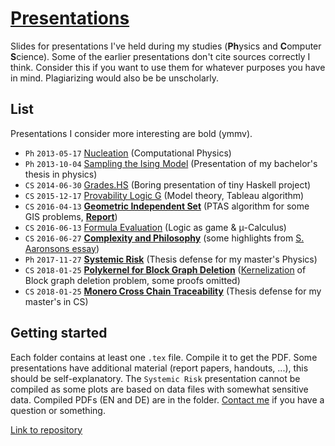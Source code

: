 # [Presentations](https://github.com/oerpli/Presentations/)

Slides for presentations I've held during my studies (**Ph**ysics and **C**omputer **S**cience). Some of the earlier presentations don't cite sources correctly I think. Consider this if you want to use them for whatever purposes you have in mind. Plagiarizing would also be be unscholarly.

## List

Presentations I consider more interesting are bold (ymmv).

* `Ph` `2013-05-17` [Nucleation](https://github.com/oerpli/Presentations/tree/master/2013-05-17%20-%20Nucleation) (Computational Physics)
* `Ph` `2013-10-04` [Sampling the Ising Model](https://github.com/oerpli/Presentations/tree/master/2013-10-04%20-%20Sampling%20the%20Ising%20Model) (Presentation of my bachelor's thesis in physics)
* `CS` `2014-06-30` [Grades.HS](https://github.com/oerpli/Presentations/tree/master/2014-06-30%20-%20Grades.HS) (Boring presentation of tiny Haskell project)
* `CS` `2015-12-17` [Provability Logic G](https://github.com/oerpli/Presentations/tree/master/2015-12-17%20-%20Provability%20Logic%20G) (Model theory, Tableau algorithm)
* `CS` `2016-04-13` [**Geometric Independent Set**](https://github.com/oerpli/Presentations/tree/master/2016-04-13%20-%20Geometric%20Independent%20Set) (PTAS algorithm for some GIS problems, [**Report**](https://github.com/oerpli/Presentations/tree/master/2016-04-13%20-%20Geometric%20Independent%20Set/Report))
* `CS` `2016-06-13` [Formula Evaluation](https://github.com/oerpli/Presentations/tree/master/2016-06-13%20-%20Formula%20Evaluation) (Logic as game & μ-Calculus)
* `CS` `2016-06-27` [**Complexity and Philosophy**](https://github.com/oerpli/Presentations/tree/master/2016-06-27%20-%20Complexity%20and%20Philosophy) (some highlights from [S. Aaronsons essay](http://www.scottaaronson.com/papers/philos.pdf))
* `Ph` `2017-11-27` [**Systemic Risk**](https://github.com/oerpli/Presentations/tree/master/2017-11-27%20-%20Systemic%20Risk%20(Defensio)) (Thesis defense for my master's Physics)
* `CS` `2018-01-25` [**Polykernel for Block Graph Deletion**](https://github.com/oerpli/Presentations/tree/master/2018-01-25%20-%20Polykernel%20for%20Block%20Graph%20Deletion) ([Kernelization](https://en.wikipedia.org/wiki/Kernelization) of Block graph deletion problem, some proofs omitted)
* `CS` `2018-01-25` [**Monero Cross Chain Traceability**](https://github.com/oerpli/Presentations/tree/master/2018-11-13%20-%20Monero%20Cross%20Chain%20Traceability%20(Defensio)) (Thesis defense for my master's in CS)


## Getting started

Each folder contains at least one `.tex` file. Compile it to get the PDF. Some presentations have additional material (report papers, handouts, ...), this should be self-explanatory. 
The `Systemic Risk` presentation cannot be compiled as some plots are based on data files with somewhat sensitive data. Compiled PDFs (EN and DE) are in the folder. [Contact me](http://twitter.com/oerpli) if you have a question or something. 

[Link to repository](https://github.com/oerpli/Presentations/)


